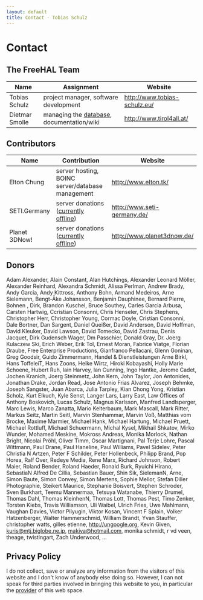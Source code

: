 ```yaml
---
layout: default
title: Contact - Tobias Schulz
---
```


# Contact

## The FreeHAL Team

| Name              | Assignment                             | Website                                    |
| ----------------- | -------------------------------------- | ------------------------------------------ |
| Tobias Schulz     | project manager, software development  | <http://www.tobias-schulz.eu/> |
| Dietmar Smolle    | managing the [database](http://freehal.googlecode.com/svn/trunk/hal2012/lang_de/), documentation/wiki | <http://www.tirol4all.at/> |

## Contributors

| Name              | Contribution                                     | Website                                    |
| ----------------- | ------------------------------------------------ | ------------------------------------------ |
| Elton Chung       | server hosting, BOINC server/database management | <http://www.elton.tk/>                          |
| SETI.Germany      | server donations ([currently offline](http://www.seti-germany.de/forum/freehal/3041-serverstatus-fragen-usw-82.html#post215354)) | <http://www.seti-germany.de/> |
| Planet 3DNow!     | server donations ([currently offline](http://www.seti-germany.de/forum/freehal/3041-serverstatus-fragen-usw-82.html#post215354)) | <http://www.planet3dnow.de/> |

## Donors

Adam Alexander, Alain Constant, Alan Hutchings, Alexander Leonard Möller, Alexander Reinhard, Alexandra Schmidt, Alissa Perlman, Andrew Brady, Andy Garcia, Andy Kittross, Anthony Bohn, Armand Medeiros, Arne Sielemann, Bengt-Åke Johansson, Benjamin Dauphinee, Bernard Pierre, Bohnen , Dirk, Brandon Kuschel, Bruce Southey, Carles Garcia Arbusa, Carsten Hartwig, Ccristian Consonni, Chris Henseler, Chris Stephens, Christopher Herr, Christopher Young, Cormac Doyle, Cristian Consonni, Dale Bortner, Dan Sargent, Daniel Queißer, David Anderson, David Hoffman, David Kleuker, David Lawson, David Tomecko, David Zastrau, Denis Jacquet, Dirk Gudensch Wager, Dm Passchier, Donald Gray, Dr. Joerg Kulaczew Ski, Erich Weber, Erik Tol, Ernest Moran, Fabrice Viatge, Florian Draube, Free Enterprise Productions, Gianfranco Pellacani, Glenn Goninan, Greg Goodsir, Guido Zimmermann, Handel & Dienstleistungen Arne Birkl, Hans Toffelei­T, Hans Zoons, Heike Wirtz, Hiroki Kobayashi, Holly Marie Schoene, Hubert Ruh, Iain Harvey, Ian Cunning, Ingo Hantke, Jerome Cadet, Jochen Kranich, Joerg Steinmetz, John Kern, John Taylor, Jon Antonides, Jonathan Drake, Jordan Read, Jose Antonio Frias Alvarez, Joseph Behmke, Joseph Sangster, Juan Abarca, Julia Tarpley, Kian Chong Yong, Kristian Scholz, Kurt Elkuch, Kyle Senst, Langer Lars, Larry East, Law Offices of Anthony Boskovich, Lucas Schulz, Magnus Karlsson, Manfred Landlsperger, Marc Lewis, Marco Zanatta, Mario Kelterbaum, Mark Mascall, Mark Ritter, Markus Seitz, Martin Seitl, Marvin Stenhammar, Marvin Voß, Matthias vom Brocke, Maxime Marmier, Michael Hank, Michael Hartung, Michael Pruett, Michael Rottluff, Michael Schuermann, Michal Kysel, Mikhail Shkatov, Mirko Wunder, Mohamed Meskine, Mokross Andreas, Monika Morlock, Nathan Bright, Nicolai Pröhl, Oliver Timm, Oscar Martignani, Pal Terje Lohre, Pascal Wittmann, Paul Drane, Paul Haneline, Paul Williams, Pavel Sidelev, Peter Christia N Artzen, Peter F Schilder, Peter Hollenbeck, Philipp Brand, Pop Horea, Ralf Over, Redeye Media, Rene Marx, Richard Johnson, Robert Maier, Roland Bender, Roland Haeder, Ronald Burk, Ryuichi Hirano, Sebastia­N Alfred De Cillia, Sebastian Bauer, Shin Sik, Sieleman­N, Arne, Simon Baute, Simon Convey, Simon Mertens, Sophie Mellor, Stefan Diller Photographie, Steikert Maurice, Stephanie Boisvert, Stephen Schroder, Sven Burkhart, Teemu Mannermaa, Tetsuya Watanabe, Thierry Drumel, Thomas Dahl, Thomas Kleinhen­N, Thomas Lott, Thomas Pest, Timo Zenker, Torsten Kiebs, Travis Williamson, Uli Waibel, Ulrich Fries, Uwe Mahlmann, Vaughan Davies, Victor Pilyugin, Viktor Kosan, Vincent F Splain, Volker Hatzenberger, Walter Hammerschmid, William Brandt, Yvan Stauffer, christopher watts, gilles etienne, http://ungoogle.org, Kevin Given, kuris@mtj.biglobe.ne.jp, makiya@hotmail.com, monika schmidt, r vd veen, theage, twistingart, Zach Underwood, ...

## Privacy Policy

I do not collect, save or analyze any information from the visitors of this website and I don't know of anybody else doing so. However, I can not speak for third parties involved in bringing this website to you, in particular the [provider](https://pages.github.com/) of this web space.

